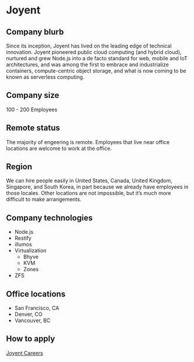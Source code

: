 # Joyent

## Company blurb

Since its inception, Joyent has lived on the leading edge of technical innovation. Joyent pioneered public cloud computing (and hybrid cloud), nurtured and grew Node.js into a de facto standard for web, mobile and IoT architectures, and was among the first to embrace and industrialize containers, compute-centric object storage, and what is now coming to be known as serverless computing.

## Company size

100 - 200 Employees

## Remote status

The majority of engeering is remote. Employees that live near office locations are welcome to work at the office.

## Region

We can hire people easily in United States, Canada, United Kingdom, Singapore, and South Korea, in part because we already have employees in those locales. Other locations are not impossible, but it’s much more difficult to make arrangements.

## Company technologies

- Node.js
- Restify
- illumos
- Virtualization
    - Bhyve
    - KVM
    - Zones
- ZFS

## Office locations

- San Francisco, CA
- Denver, CO
- Vancouver, BC

## How to apply

[Joyent Careers](https://www.joyent.com/careers/)
